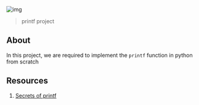 ![img](https://assets.imaginablefutures.com/media/images/ALX_Logo.max-200x150.png)
> printf project

## About 
In this project, we are required to implement the ```printf``` function in python from scratch 


## Resources 
1. [Secrets of printf](https://www.academia.edu/10297206/Secrets_of_printf_)